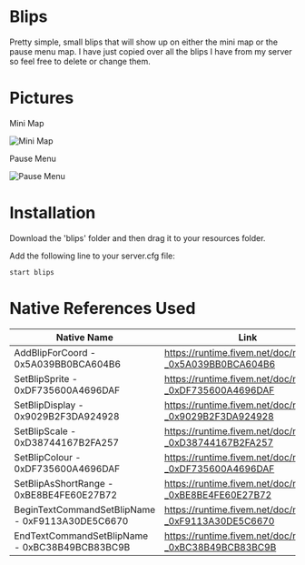 # Blips

Pretty simple, small blips that will show up on either the mini map or the pause menu map. I have just copied over all the blips I have from my server so feel free to delete or change them.

# Pictures
Mini Map

![Mini Map](https://i.ibb.co/ChBxNpr/Fivem.png)

Pause Menu

![Pause Menu](https://i.ibb.co/9NbvB8f/Fivem.png)

# Installation
Download the 'blips' folder and then drag it to your resources folder.  

Add the following line to your server.cfg file:

```
start blips
```


# Native References Used

| Native Name| Link |
|--|--|
| AddBlipForCoord - 0x5A039BB0BCA604B6 | https://runtime.fivem.net/doc/natives/?_0x5A039BB0BCA604B6 |
| SetBlipSprite - 0xDF735600A4696DAF | https://runtime.fivem.net/doc/natives/?_0xDF735600A4696DAF |
| SetBlipDisplay - 0x9029B2F3DA924928| https://runtime.fivem.net/doc/natives/?_0x9029B2F3DA924928 |
| SetBlipScale - 0xD38744167B2FA257| https://runtime.fivem.net/doc/natives/?_0xD38744167B2FA257 |
| SetBlipColour - 0xDF735600A4696DAF | https://runtime.fivem.net/doc/natives/?_0xDF735600A4696DAF |
| SetBlipAsShortRange - 0xBE8BE4FE60E27B72 | https://runtime.fivem.net/doc/natives/?_0xBE8BE4FE60E27B72 |
| BeginTextCommandSetBlipName - 0xF9113A30DE5C6670 | https://runtime.fivem.net/doc/natives/?_0xF9113A30DE5C6670 |
| EndTextCommandSetBlipName - 0xBC38B49BCB83BC9B| https://runtime.fivem.net/doc/natives/?_0xBC38B49BCB83BC9B |